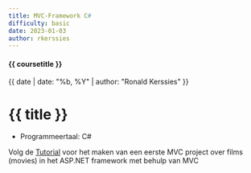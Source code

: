 ```yaml
---
title: MVC-Framework C#
difficulty: basic
date: 2023-01-03
author: rkerssies
---
```


#### {{ coursetitle }}
{{ date | date: "%b, %Y" | author: "Ronald Kerssies" }}

# {{ title }}


* Programmeertaal: C# 

Volg de [Tutorial](https://learn.microsoft.com/en-us/aspnet/core/tutorials/first-mvc-app/start-mvc?view=aspnetcore-7.0&tabs=visual-studio) voor het maken van een eerste MVC project over films (movies) in het ASP.NET framework met behulp van MVC

